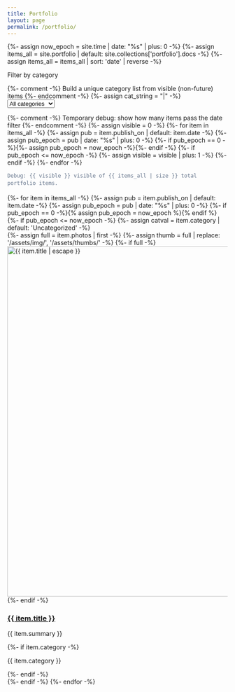 ```yaml
---
title: Portfolio
layout: page
permalink: /portfolio/
---
```


{%- assign now_epoch = site.time | date: "%s" | plus: 0 -%}
{%- assign items_all = site.portfolio | default: site.collections['portfolio'].docs -%}
{%- assign items_all = items_all | sort: 'date' | reverse -%}

<!-- Filter -->
<div class="portfolio-filter">
  <label for="cat-filter" class="sr-only">Filter by category</label>

  {%- comment -%} Build a unique category list from visible (non-future) items {%- endcomment -%}
  {%- assign cat_string = "|" -%}
  <select id="cat-filter">
    <option value="all">All categories</option>
    {%- for i in items_all -%}
      {%- assign pub = i.publish_on | default: i.date -%}
      {%- assign pub_epoch = pub | date: "%s" | plus: 0 -%}
      {%- if pub_epoch == 0 -%}{% assign pub_epoch = now_epoch %}{% endif %}
      {%- if pub_epoch <= now_epoch and i.category and i.category != "" -%}
        {%- assign needle = "|" | append: i.category | append: "|" -%}
        {%- unless cat_string contains needle -%}
          {%- assign cat_string = cat_string | append: i.category | append: "|" -%}
          <option value="{{ i.category | downcase }}">{{ i.category }}</option>
        {%- endunless -%}
      {%- endif -%}
    {%- endfor -%}
    {%- assign has_uncat = false -%}
    {%- for i in items_all -%}
      {%- assign pub = i.publish_on | default: i.date -%}
      {%- assign pub_epoch = pub | date: "%s" | plus: 0 -%}
      {%- if pub_epoch == 0 -%}{% assign pub_epoch = now_epoch %}{% endif %}
      {%- if pub_epoch <= now_epoch and (i.category == nil or i.category == "") -%}
        {%- assign has_uncat = true -%}
      {%- endif -%}
    {%- endfor -%}
    {%- if has_uncat -%}
      <option value="uncategorized">Uncategorized</option>
    {%- endif -%}
  </select>
</div>

{%- comment -%} Temporary debug: show how many items pass the date filter {%- endcomment -%}
{%- assign visible = 0 -%}
{%- for item in items_all -%}
  {%- assign pub = item.publish_on | default: item.date -%}
  {%- assign pub_epoch = pub | date: "%s" | plus: 0 -%}
  {%- if pub_epoch == 0 -%}{%- assign pub_epoch = now_epoch -%}{%- endif -%}
  {%- if pub_epoch <= now_epoch -%}
    {%- assign visible = visible | plus: 1 -%}
  {%- endif -%}
{%- endfor -%}
<p class="debug-note" style="font:12px/1.4 monospace;color:#64748b;margin:.25rem 0 1rem;">Debug: {{ visible }} visible of {{ items_all | size }} total portfolio items.</p>

<!-- Grid -->
<div class="card-grid" id="portfolio-grid">
  {%- for item in items_all -%}
    {%- assign pub = item.publish_on | default: item.date -%}
    {%- assign pub_epoch = pub | date: "%s" | plus: 0 -%}
    {%- if pub_epoch == 0 -%}{% assign pub_epoch = now_epoch %}{% endif %}
    {%- if pub_epoch <= now_epoch -%}
      {%- assign catval = item.category | default: 'Uncategorized' -%}
      <article class="card" data-category="{{ catval | downcase }}">
        {%- assign full = item.photos | first -%}
        {%- assign thumb = full | replace: '/assets/img/', '/assets/thumbs/' -%}
        {%- if full -%}
          <a
            class="gallery-item"
            href="{{ full | relative_url }}"
            data-full="{{ full | relative_url }}"
            data-alt="{{ item.title | escape }}"
            data-caption="{{ item.summary | escape }}"
            aria-label="Open image"
          >
            <img
              src="{{ thumb | relative_url }}"
              alt="{{ item.title | escape }}"
              loading="lazy"
              decoding="async"
              width="800"
              height="800"
            >
          </a>
        {%- endif -%}
        <div class="pad">
          <h3><a href="{{ item.url | relative_url }}">{{ item.title }}</a></h3>
          <p>{{ item.summary }}</p>
          {%- if item.category -%}
            <p class="mini-cat"><span class="tag">{{ item.category }}</span></p>
          {%- endif -%}
        </div>
      </article>
    {%- endif -%}
  {%- endfor -%}
</div>